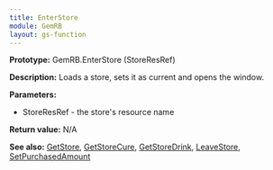 ```yaml
---
title: EnterStore
module: GemRB
layout: gs-function
---
```


**Prototype:** GemRB.EnterStore (StoreResRef)

**Description:** Loads a store, sets it as current and opens the window.

**Parameters:**
  * StoreResRef - the store's resource name

**Return value:** N/A

**See also:** [GetStore](GetStore.md), [GetStoreCure](GetStoreCure.md), [GetStoreDrink](GetStoreDrink.md), [LeaveStore](LeaveStore.md), [SetPurchasedAmount](SetPurchasedAmount.md)

